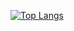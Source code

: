 [![Top Langs](https://github-readme-stats.vercel.app/api/top-langs/?username=kodaayumi&layout=compact&theme=highcontrast
)](https://github.com/anuraghazra/github-readme-stats)
